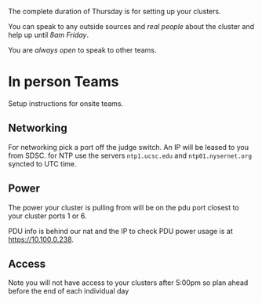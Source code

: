 The complete duration of Thursday is for setting up your clusters.

You can speak to any outside sources and *real people* about the cluster and help up until *8am Friday*. 

You are *always open* to speak to other teams.

# In person Teams
Setup instructions for onsite teams.

## Networking
For networking pick a port off the judge switch. An IP will be leased to you from SDSC. for NTP use the servers `ntp1.ucsc.edu` and `ntp01.nysernet.org` syncted to UTC time.

## Power
The power your cluster is pulling from will be on the pdu port closest to your cluster ports 1 or 6.

PDU info is behind our nat and the IP to check PDU power usage is at <https://10.100.0.238>.

## Access
Note you will not have access to your clusters after 5:00pm so plan ahead before the end of each individual day
